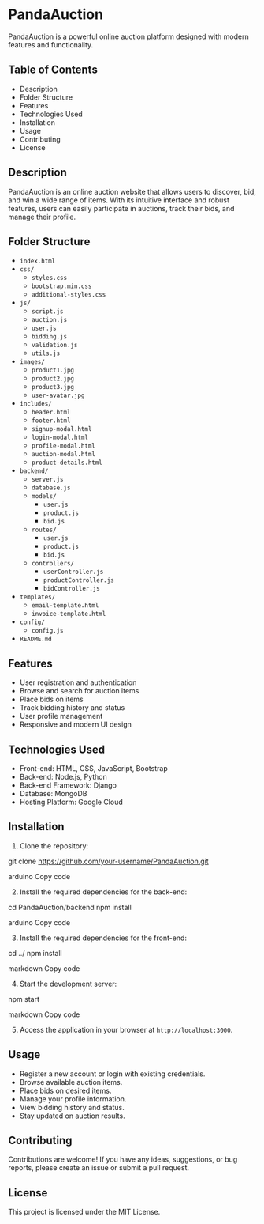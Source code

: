 # PandaAuction

PandaAuction is a powerful online auction platform designed with modern features and functionality.

## Table of Contents

- Description
- Folder Structure
- Features
- Technologies Used
- Installation
- Usage
- Contributing
- License

## Description

PandaAuction is an online auction website that allows users to discover, bid, and win a wide range of items. With its intuitive interface and robust features, users can easily participate in auctions, track their bids, and manage their profile.

## Folder Structure

- `index.html`
- `css/`
    - `styles.css`
    - `bootstrap.min.css`
    - `additional-styles.css`
- `js/`
    - `script.js`
    - `auction.js`
    - `user.js`
    - `bidding.js`
    - `validation.js`
    - `utils.js`
- `images/`
    - `product1.jpg`
    - `product2.jpg`
    - `product3.jpg`
    - `user-avatar.jpg`
- `includes/`
    - `header.html`
    - `footer.html`
    - `signup-modal.html`
    - `login-modal.html`
    - `profile-modal.html`
    - `auction-modal.html`
    - `product-details.html`
- `backend/`
    - `server.js`
    - `database.js`
    - `models/`
        - `user.js`
        - `product.js`
        - `bid.js`
    - `routes/`
        - `user.js`
        - `product.js`
        - `bid.js`
    - `controllers/`
        - `userController.js`
        - `productController.js`
        - `bidController.js`
- `templates/`
    - `email-template.html`
    - `invoice-template.html`
- `config/`
    - `config.js`
- `README.md`

## Features

- User registration and authentication
- Browse and search for auction items
- Place bids on items
- Track bidding history and status
- User profile management
- Responsive and modern UI design

## Technologies Used

- Front-end: HTML, CSS, JavaScript, Bootstrap
- Back-end: Node.js, Python
- Back-end Framework: Django
- Database: MongoDB
- Hosting Platform: Google Cloud

## Installation

1. Clone the repository:

git clone https://github.com/your-username/PandaAuction.git

arduino
Copy code

2. Install the required dependencies for the back-end:

cd PandaAuction/backend
npm install

arduino
Copy code

3. Install the required dependencies for the front-end:

cd ../
npm install

markdown
Copy code

4. Start the development server:

npm start

markdown
Copy code

5. Access the application in your browser at `http://localhost:3000`.

## Usage

- Register a new account or login with existing credentials.
- Browse available auction items.
- Place bids on desired items.
- Manage your profile information.
- View bidding history and status.
- Stay updated on auction results.

## Contributing

Contributions are welcome! If you have any ideas, suggestions, or bug reports, please create an issue or submit a pull request.

## License

This project is licensed under the MIT License.
